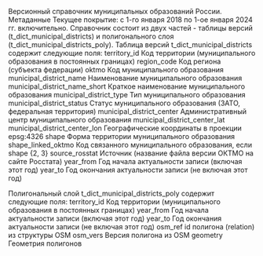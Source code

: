 Версионный справочник муниципальных образований России.
Метаданные
Текущее покрытие: с 1-го января 2018 по 1-ое января 2024 гг. включительно.
Справочник состоит из двух частей - таблицы версий (t_dict_municipal_districts) и
полигонального слоя (t_dict_municipal_districts_poly).
Таблица версий t_dict_municipal_districts содержит следующие поля:
territory_id Код территории (муниципального образования в постоянных границах)
region_code Код региона (субъекта федерации)
oktmo Код муниципального образования
municipal_district_name Наименование муниципального образования
municipal_district_name_short Краткое наименование муниципального образования
municipal_district_type Тип муниципального образования
municipal_district_status Статус муниципального образования (ЗАТО, федеральная территория)
municipal_district_center Административный центр муниципального образования
municipal_district_center_lat
municipal_district_center_lon Географические координаты в проекции epsg:4326
shape Форма территории муниципального образования
shape_linked_oktmo Код связанного муниципального образования, если
shape {2, 3}
source_rosstat Источник (название файла версии ОКТМО на сайте Росстата)
year_from Год начала актуальности записи (включая этот год)
year_to Год окончания актуальности записи (не включая этот год)


Полигональный слой t_dict_municipal_districts_poly содержит следующие поля:
territory_id Код территории (муниципального образования в постоянных границах)
year_from Год начала актуальности записи (включая этот год)
year_to Год окончания актуальности записи (не включая этот год)
osm_ref id полигона (relation) из структуры OSM
osm_vers Версия полигона из OSM
geometry Геометрия полигонов
